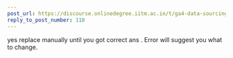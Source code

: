 ```yaml
---
post_url: https://discourse.onlinedegree.iitm.ac.in/t/ga4-data-sourcing-discussion-thread-tds-jan-2025/165959/159
reply_to_post_number: 118
---
```

yes replace manually until you got correct ans . Error will suggest you what to change.